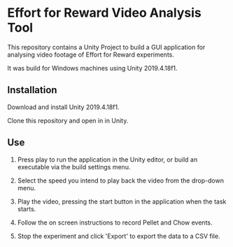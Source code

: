 # Effort for Reward Video Analysis Tool

This repository contains a Unity Project to build a GUI application for analysing video footage of Effort for Reward experiments.

It was build for Windows machines using Unity 2019.4.18f1.

## Installation

Download and install Unity 2019.4.18f1.

Clone this repository and open in in Unity.

## Use

1. Press play to run the application in the Unity editor, or
build an executable via the build settings menu.

2. Select the speed you intend to play back the video from the drop-down menu.

3. Play the video, pressing the start button
in the application when the task starts.

4. Follow the on screen instructions to record Pellet and Chow events.

5. Stop the experiment and click 'Export' to export the data to a CSV file.